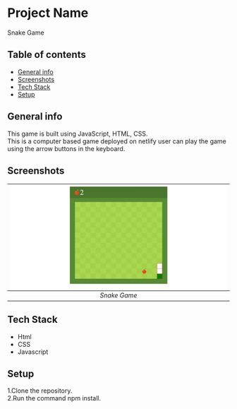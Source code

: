 # Project Name
Snake Game

## Table of contents
* [General info](#general-info)
* [Screenshots](#screenshots)
* [Tech Stack](#tech-stack)
* [Setup](#setup)

## General info
This game is built using JavaScript, HTML, CSS.  
This is a computer based game deployed on netlify user can play the game using the arrow buttons in the keyboard.

## Screenshots
 | ![Input Page](/output-images/snake.png)|
|:--:| 
| *Snake Game*|

## Tech Stack
* Html
* CSS
* Javascript

## Setup
1.Clone the repository.  
2.Run the command npm install.
